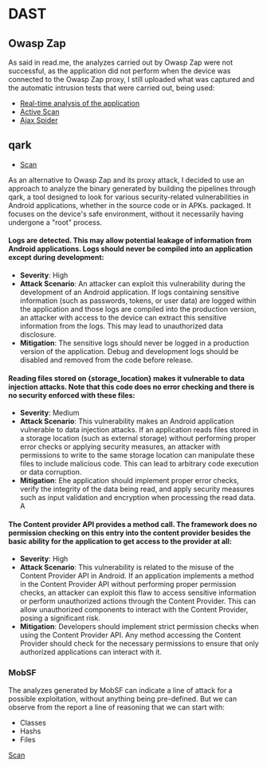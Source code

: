 # DAST

## Owasp Zap
As said in read.me, the analyzes carried out by Owasp Zap were not successful, as the application did not perform when the device was connected to the Owasp Zap proxy, 
I still uploaded what was captured and the automatic intrusion tests that were carried out, being used:

- [Real-time analysis of the application](https://github.com/henriquevsj/stream-chat-react-native-Public/tree/master/DAST#:~:text=Owasp%20Zap%20Active%20Scan.csv)
- [Active Scan](https://github.com/henriquevsj/stream-chat-react-native-Public/blob/master/DAST/Owasp%20Zap%20Active%20Scan.csv)
- [Ajax Spider](https://github.com/henriquevsj/stream-chat-react-native-Public/blob/master/DAST/Owasp%20Zap%20Ajax.csv)

## qark

- [Scan](https://github.com/henriquevsj/stream-chat-react-native-Public/blob/master/DAST/qark%20Scan.xlsx)

As an alternative to Owasp Zap and its proxy attack, I decided to use an approach to analyze the binary generated by building the pipelines through qark, a tool designed to look for various security-related vulnerabilities in Android applications, whether in the source code or in APKs. packaged.
It focuses on the device's safe environment, without it necessarily having undergone a "root" process.

#### Logs are detected. This may allow potential leakage of information from Android applications. Logs should never be compiled into an application except during development:
- **Severity**: High
- **Attack Scenario**: An attacker can exploit this vulnerability during the development of an Android application. If logs containing sensitive information (such as passwords, tokens, or user data) are logged within the application and those logs are compiled into the production version, an attacker with access to the device can extract this sensitive information from the logs. This may lead to unauthorized data disclosure.
- **Mitigation**: The sensitive logs should never be logged in a production version of the application. Debug and development logs should be disabled and removed from the code before release.

#### Reading files stored on {storage_location} makes it vulnerable to data injection attacks. Note that this code does no error checking and there is no security enforced with these files:
- **Severity**: Medium
- **Attack Scenario**: This vulnerability makes an Android application vulnerable to data injection attacks. If an application reads files stored in a storage location (such as external storage) without performing proper error checks or applying security measures, an attacker with permissions to write to the same storage location can manipulate these files to include malicious code. This can lead to arbitrary code execution or data corruption.
- **Mitigation**: Ehe application should implement proper error checks, verify the integrity of the data being read, and apply security measures such as input validation and encryption when processing the read data. A

####  The Content provider API provides a method call. The framework does no permission checking on this entry into the content provider besides the basic ability for the application to get access to the provider at all:
- **Severity**: High
- **Attack Scenario**: This vulnerability is related to the misuse of the Content Provider API in Android. If an application implements a method in the Content Provider API without performing proper permission checks, an attacker can exploit this flaw to access sensitive information or perform unauthorized actions through the Content Provider. This can allow unauthorized components to interact with the Content Provider, posing a significant risk.
- **Mitigation**: Developers should implement strict permission checks when using the Content Provider API. Any method accessing the Content Provider should check for the necessary permissions to ensure that only authorized applications can interact with it.


### MobSF

The analyzes generated by MobSF can indicate a line of attack for a possible exploitation, without anything being pre-defined. But we can observe from the report a line of reasoning that we can start with:
- Classes
- Hashs
- Files

[Scan](https://github.com/henriquevsj/stream-chat-react-native-Public/blob/master/DAST/Dynamic%20Analysis.pdf)
